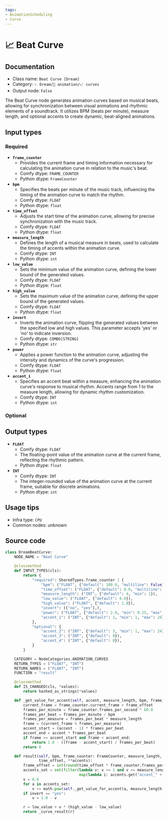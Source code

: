 ```yaml
---
tags:
- AnimationScheduling
- Curve
---
```


# 📈 Beat Curve
## Documentation
- Class name: `Beat Curve [Dream]`
- Category: `✨ Dream/🎥 animation/📈 curves`
- Output node: `False`

The Beat Curve node generates animation curves based on musical beats, allowing for synchronization between visual animations and rhythmic elements of a soundtrack. It utilizes BPM (beats per minute), measure length, and optional accents to create dynamic, beat-aligned animations.
## Input types
### Required
- **`frame_counter`**
    - Provides the current frame and timing information necessary for calculating the animation curve in relation to the music's beat.
    - Comfy dtype: `FRAME_COUNTER`
    - Python dtype: `FrameCounter`
- **`bpm`**
    - Specifies the beats per minute of the music track, influencing the timing of the animation curve to match the rhythm.
    - Comfy dtype: `FLOAT`
    - Python dtype: `float`
- **`time_offset`**
    - Adjusts the start time of the animation curve, allowing for precise synchronization with the music track.
    - Comfy dtype: `FLOAT`
    - Python dtype: `float`
- **`measure_length`**
    - Defines the length of a musical measure in beats, used to calculate the timing of accents within the animation curve.
    - Comfy dtype: `INT`
    - Python dtype: `int`
- **`low_value`**
    - Sets the minimum value of the animation curve, defining the lower bound of the generated values.
    - Comfy dtype: `FLOAT`
    - Python dtype: `float`
- **`high_value`**
    - Sets the maximum value of the animation curve, defining the upper bound of the generated values.
    - Comfy dtype: `FLOAT`
    - Python dtype: `float`
- **`invert`**
    - Inverts the animation curve, flipping the generated values between the specified low and high values. This parameter accepts 'yes' or 'no' to indicate inversion.
    - Comfy dtype: `COMBO[STRING]`
    - Python dtype: `str`
- **`power`**
    - Applies a power function to the animation curve, adjusting the intensity and dynamics of the curve's progression.
    - Comfy dtype: `FLOAT`
    - Python dtype: `float`
- **`accent_i`**
    - Specifies an accent beat within a measure, enhancing the animation curve's response to musical rhythm. Accents range from 1 to the measure length, allowing for dynamic rhythm customization.
    - Comfy dtype: `INT`
    - Python dtype: `int`
### Optional
## Output types
- **`FLOAT`**
    - Comfy dtype: `FLOAT`
    - The floating-point value of the animation curve at the current frame, reflecting the rhythmic pattern.
    - Python dtype: `float`
- **`INT`**
    - Comfy dtype: `INT`
    - The integer-rounded value of the animation curve at the current frame, suitable for discrete animations.
    - Python dtype: `int`
## Usage tips
- Infra type: `CPU`
- Common nodes: unknown


## Source code
```python
class DreamBeatCurve:
    NODE_NAME = "Beat Curve"

    @classmethod
    def INPUT_TYPES(cls):
        return {
            "required": SharedTypes.frame_counter | {
                "bpm": ("FLOAT", {"default": 100.0, "multiline": False}),
                "time_offset": ("FLOAT", {"default": 0.0, "multiline": False}),
                "measure_length": ("INT", {"default": 4, "min": 1}),
                "low_value": ("FLOAT", {"default": 0.0}),
                "high_value": ("FLOAT", {"default": 1.0}),
                "invert": (["no", "yes"],),
                "power": ("FLOAT", {"default": 2.0, "min": 0.25, "max": 4}),
                "accent_1": ("INT", {"default": 1, "min": 1, "max": 24}),
            },
            "optional": {
                "accent_2": ("INT", {"default": 3, "min": 1, "max": 24}),
                "accent_3": ("INT", {"default": 0}),
                "accent_4": ("INT", {"default": 0}),
            }
        }

    CATEGORY = NodeCategories.ANIMATION_CURVES
    RETURN_TYPES = ("FLOAT", "INT")
    RETURN_NAMES = ("FLOAT", "INT")
    FUNCTION = "result"

    @classmethod
    def IS_CHANGED(cls, *values):
        return hashed_as_strings(*values)

    def _get_value_for_accent(self, accent, measure_length, bpm, frame_counter: FrameCounter, frame_offset):
        current_frame = frame_counter.current_frame + frame_offset
        frames_per_minute = frame_counter.frames_per_second * 60.0
        frames_per_beat = frames_per_minute / bpm
        frames_per_measure = frames_per_beat * measure_length
        frame = (current_frame % frames_per_measure)
        accent_start = (accent - 1) * frames_per_beat
        accent_end = accent * frames_per_beat
        if frame >= accent_start and frame < accent_end:
            return 1.0 - ((frame - accent_start) / frames_per_beat)
        return 0

    def result(self, bpm, frame_counter: FrameCounter, measure_length, low_value, high_value, power, invert,
               time_offset, **accents):
        frame_offset = int(round(time_offset * frame_counter.frames_per_second))
        accents_set = set(filter(lambda v: v >= 1 and v <= measure_length,
                                 map(lambda i: accents.get("accent_" + str(i), -1), range(30))))
        v = 0.0
        for a in accents_set:
            v += math.pow(self._get_value_for_accent(a, measure_length, bpm, frame_counter, frame_offset), power)
        if invert == "yes":
            v = 1.0 - v

        r = low_value + v * (high_value - low_value)
        return _curve_result(r)

```

